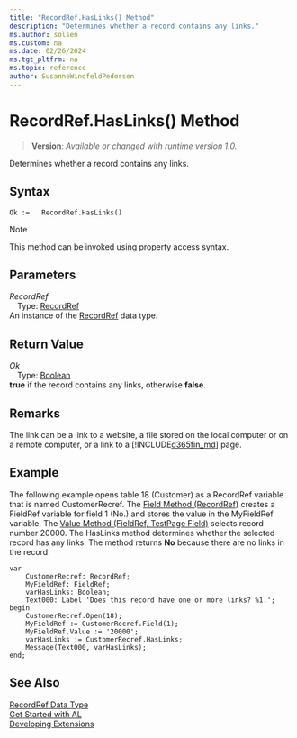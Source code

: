 ```yaml
---
title: "RecordRef.HasLinks() Method"
description: "Determines whether a record contains any links."
ms.author: solsen
ms.custom: na
ms.date: 02/26/2024
ms.tgt_pltfrm: na
ms.topic: reference
author: SusanneWindfeldPedersen
---
```

[//]: # (START>DO_NOT_EDIT)
[//]: # (IMPORTANT:Do not edit any of the content between here and the END>DO_NOT_EDIT.)
[//]: # (Any modifications should be made in the .xml files in the ModernDev repo.)
# RecordRef.HasLinks() Method
> **Version**: _Available or changed with runtime version 1.0._

Determines whether a record contains any links.


## Syntax
```AL
Ok :=   RecordRef.HasLinks()
```
> [!NOTE]
> This method can be invoked using property access syntax.
## Parameters
*RecordRef*  
&emsp;Type: [RecordRef](recordref-data-type.md)  
An instance of the [RecordRef](recordref-data-type.md) data type.  

## Return Value
*Ok*  
&emsp;Type: [Boolean](../boolean/boolean-data-type.md)  
**true** if the record contains any links, otherwise **false**.


[//]: # (IMPORTANT: END>DO_NOT_EDIT)

## Remarks  
The link can be a link to a website, a file stored on the local computer or on a remote computer, or a link to a [!INCLUDE[d365fin_md](../../includes/d365fin_md.md)] page.  
  
## Example  
 The following example opens table 18 \(Customer\) as a RecordRef variable that is named CustomerRecref. The [Field Method \(RecordRef\)](recordref-field-method.md) creates a FieldRef variable for field 1 \(No.\) and stores the value in the MyFieldRef variable. The [Value Method \(FieldRef, TestPage Field\)](../fieldref/fieldref-value-method.md) selects record number 20000. The HasLinks method determines whether the selected record has any links. The method returns **No** because there are no links in the record. 
 
```al
var
    CustomerRecref: RecordRef;
    MyFieldRef: FieldRef;
    varHasLinks: Boolean;
    Text000: Label 'Does this record have one or more links? %1.';
begin   
    CustomerRecref.Open(18);  
    MyFieldRef := CustomerRecref.Field(1);  
    MyFieldRef.Value := '20000';  
    varHasLinks := CustomerRecref.HasLinks;  
    Message(Text000, varHasLinks);  
end;
```  
  

## See Also
[RecordRef Data Type](recordref-data-type.md)  
[Get Started with AL](../../devenv-get-started.md)  
[Developing Extensions](../../devenv-dev-overview.md)